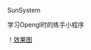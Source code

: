 SunSystem

学习Opengl时的练手小程序

！[效果图](https://github.com/YESshowMeCode/SunSystem/blob/master/suns/1554983403(1).png)
